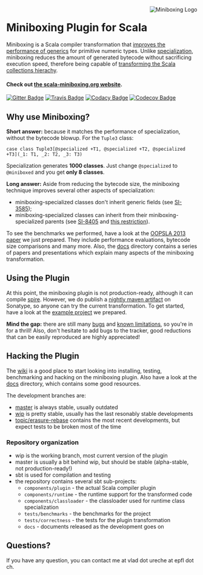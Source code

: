 <img src="http://scala-miniboxing.org/mbox2-thumbnail.png" alt="Miniboxing Logo" align="right">

# Miniboxing Plugin for Scala 

Miniboxing is a Scala compiler transformation that [improves the performance of generics](http://scala-miniboxing.org/benchmarks.html) for primitive numeric types. Unlike [specialization](http://infoscience.epfl.ch/record/150134/files/p42-dragos.pdf), miniboxing reduces the amount of generated bytecode without sacrificing execution speed, therefore being capable of [transforming the Scala collections hierachy](http://scala-miniboxing.org/example_linkedlist.html).

#### Check out [the scala-miniboxing.org website](http://scala-miniboxing.org).

[![Gitter Badge](https://badges.gitter.im/Join%20Chat.svg)](https://gitter.im/miniboxing/miniboxing-plugin)
[![Travis Badge](https://travis-ci.org/miniboxing/miniboxing-plugin.png?branch=wip)](https://travis-ci.org/miniboxing/miniboxing-plugin) 
[![Codacy Badge](https://www.codacy.com/project/badge/9251707ef64240969c55760af54da8bf)](https://www.codacy.com/app/vladureche/miniboxing)
[![Codecov Badge](http://codecov.io/github/miniboxing/miniboxing-plugin/coverage.svg?branch=wip)](http://codecov.io/github/miniboxing/miniboxing-plugin?branch=wip)

## Why use Miniboxing? ##
**Short answer:** because it matches the performance of specialization, without the bytecode blowup. For the `Tuple3` class:
```
case class Tuple3[@specialized +T1, @specialized +T2, @specialized +T3](_1: T1, _2: T2, _3: T3)
```
Specialization generates **1000 classes**. Just change `@specialized` to `@miniboxed` and you get **only 8 classes**.

**Long answer:** Aside from reducing the bytecode size, the miniboxing technique improves several other aspects of specialization:
 * miniboxing-specialized classes don't inherit generic fields (see [SI-3585](https://issues.scala-lang.org/browse/SI-3585));
 * miniboxing-specialized classes can inherit from their miniboxing-specialized parents (see [SI-8405](https://issues.scala-lang.org/browse/SI-8405) and [this restriction](https://github.com/scala/scala/blob/master/src/compiler/scala/tools/nsc/transform/SpecializeTypes.scala#L572)).

To see the benchmarks we performed, have a look at the [OOPSLA 2013 paper](https://github.com/miniboxing/miniboxing-plugin/blob/wip/docs/2013-07-oopsla-preprint.pdf) we just prepared. They include performance evaluations, bytecode size comparisons and many more. Also, the [docs](https://github.com/miniboxing/miniboxing-plugin/tree/wip/docs) directory contains a series of papers and presentations which explain many aspects of the miniboxing transformation.

## Using the Plugin ##
At this point, the miniboxing plugin is not production-ready, although it can compile [spire](https://github.com/non/spire). However, we do publish a [nightly maven artifact](https://scala-webapps.epfl.ch/jenkins/view/All/job/miniboxing-wip-nightly/) on Sonatype, so anyone can try the current transformation. To get started, have a look at the [example project](https://github.com/miniboxing/miniboxing-example) we prepared. 

**Mind the gap:** there are still many [bugs](https://github.com/miniboxing/miniboxing-plugin/issues?state=open) and [known limitations](https://github.com/miniboxing/miniboxing-plugin/wiki/Details-|-Known-Limitations), so you're in for a thrill! Also, don't hesitate to add bugs to the tracker, good reductions that can be easily reproduced are highly appreciated!

## Hacking the Plugin ##
The [wiki](https://github.com/miniboxing/miniboxing-plugin/wiki) is a good place to start looking into installing, testing, benchmarking and hacking on the miniboxing plugin. Also have a look at the [docs](https://github.com/miniboxing/miniboxing-plugin/tree/wip/docs) directory, which contains some good resources.

The development branches are:
 - [master](https://github.com/miniboxing/miniboxing-plugin/tree/master) is always stable, usually outdated
 - [wip](https://github.com/miniboxing/miniboxing-plugin/tree/wip) is pretty stable, usually has the last resonably stable developments
 - [topic/erasure-rebase](https://github.com/miniboxing/miniboxing-plugin/tree/topic/erasure-rebase) contains the most recent developments, but expect tests to be broken most of the time

### Repository organization ###
 - wip is the working branch, most current version of the plugin
 - master is usually a bit behind wip, but should be stable (alpha-stable, not production-ready!)
 - sbt is used for compilation and testing
 - the repository contains several sbt sub-projects:
   - `components/plugin`      - the actual Scala compiler plugin
   - `components/runtime`     - the runtime support for the transformed code
   - `components/classloader` - the classloader used for runtime class specialization
   - `tests/benchmarks`       - the benchmarks for the project
   - `tests/correctness`      - the tests for the plugin transformation
   - `docs`                   - documents released as the development goes on

## Questions? ##
If you have any question, you can contact me at vlad dot ureche at epfl dot ch.
